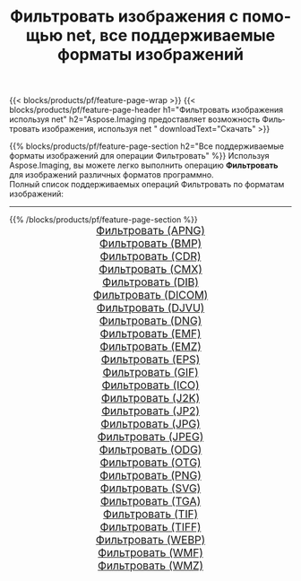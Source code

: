 ﻿---
title: Фильтровать изображения с помощью net, все поддерживаемые форматы изображений 
weight: 3920
url: /ru/net/filter 
lang: ru
langdirlevel: 2
locales: zh-hans,ja,it,ru,de,es,fr,nl,id,lt,pl,pt,vi,tr,ko,zh-hant,ar,hi,th,sv,cs,uk,he
description: Используя Aspose.Imaging, вы можете легко Фильтровать изображения используя net
---

{{< blocks/products/pf/feature-page-wrap >}}
{{< blocks/products/pf/feature-page-header h1="Фильтровать изображения используя net" h2="Aspose.Imaging предоставляет возможность Фильтровать изображения, используя net " downloadText="Скачать" >}}


{{% blocks/products/pf/feature-page-section  h2="Все поддерживаемые форматы изображений для операции Фильтровать" %}}
Используя Aspose.Imaging, вы можете легко выполнить операцию **Фильтровать** для изображений различных форматов программно.
<br/>
Полный список поддерживаемых операций Фильтровать по форматам изображений:
<hr/>
{{% /blocks/products/pf/feature-page-section %}}
<div class="container-fluid productfamilypage bg-gray">
    <div class="convertypes bg-gray agp-content section">
        <div class="container">
		<div class="row other-converters" style="gap: 10px;font-size: 19px;text-align:center;">
		    <div class='col-md-2 other-converter remove-lp remove-rp'><a href="/imaging/ru/net/filter/apng" style="padding:15px;">Фильтровать (APNG)</a></div><div class='col-md-2 other-converter remove-lp remove-rp'><a href="/imaging/ru/net/filter/bmp" style="padding:15px;">Фильтровать (BMP)</a></div><div class='col-md-2 other-converter remove-lp remove-rp'><a href="/imaging/ru/net/filter/cdr" style="padding:15px;">Фильтровать (CDR)</a></div><div class='col-md-2 other-converter remove-lp remove-rp'><a href="/imaging/ru/net/filter/cmx" style="padding:15px;">Фильтровать (CMX)</a></div><div class='col-md-2 other-converter remove-lp remove-rp'><a href="/imaging/ru/net/filter/dib" style="padding:15px;">Фильтровать (DIB)</a></div><div class='col-md-2 other-converter remove-lp remove-rp'><a href="/imaging/ru/net/filter/dicom" style="padding:15px;">Фильтровать (DICOM)</a></div><div class='col-md-2 other-converter remove-lp remove-rp'><a href="/imaging/ru/net/filter/djvu" style="padding:15px;">Фильтровать (DJVU)</a></div><div class='col-md-2 other-converter remove-lp remove-rp'><a href="/imaging/ru/net/filter/dng" style="padding:15px;">Фильтровать (DNG)</a></div><div class='col-md-2 other-converter remove-lp remove-rp'><a href="/imaging/ru/net/filter/emf" style="padding:15px;">Фильтровать (EMF)</a></div><div class='col-md-2 other-converter remove-lp remove-rp'><a href="/imaging/ru/net/filter/emz" style="padding:15px;">Фильтровать (EMZ)</a></div><div class='col-md-2 other-converter remove-lp remove-rp'><a href="/imaging/ru/net/filter/eps" style="padding:15px;">Фильтровать (EPS)</a></div><div class='col-md-2 other-converter remove-lp remove-rp'><a href="/imaging/ru/net/filter/gif" style="padding:15px;">Фильтровать (GIF)</a></div><div class='col-md-2 other-converter remove-lp remove-rp'><a href="/imaging/ru/net/filter/ico" style="padding:15px;">Фильтровать (ICO)</a></div><div class='col-md-2 other-converter remove-lp remove-rp'><a href="/imaging/ru/net/filter/j2k" style="padding:15px;">Фильтровать (J2K)</a></div><div class='col-md-2 other-converter remove-lp remove-rp'><a href="/imaging/ru/net/filter/jp2" style="padding:15px;">Фильтровать (JP2)</a></div><div class='col-md-2 other-converter remove-lp remove-rp'><a href="/imaging/ru/net/filter/jpg" style="padding:15px;">Фильтровать (JPG)</a></div><div class='col-md-2 other-converter remove-lp remove-rp'><a href="/imaging/ru/net/filter/jpeg" style="padding:15px;">Фильтровать (JPEG)</a></div><div class='col-md-2 other-converter remove-lp remove-rp'><a href="/imaging/ru/net/filter/odg" style="padding:15px;">Фильтровать (ODG)</a></div><div class='col-md-2 other-converter remove-lp remove-rp'><a href="/imaging/ru/net/filter/otg" style="padding:15px;">Фильтровать (OTG)</a></div><div class='col-md-2 other-converter remove-lp remove-rp'><a href="/imaging/ru/net/filter/png" style="padding:15px;">Фильтровать (PNG)</a></div><div class='col-md-2 other-converter remove-lp remove-rp'><a href="/imaging/ru/net/filter/svg" style="padding:15px;">Фильтровать (SVG)</a></div><div class='col-md-2 other-converter remove-lp remove-rp'><a href="/imaging/ru/net/filter/tga" style="padding:15px;">Фильтровать (TGA)</a></div><div class='col-md-2 other-converter remove-lp remove-rp'><a href="/imaging/ru/net/filter/tif" style="padding:15px;">Фильтровать (TIF)</a></div><div class='col-md-2 other-converter remove-lp remove-rp'><a href="/imaging/ru/net/filter/tiff" style="padding:15px;">Фильтровать (TIFF)</a></div><div class='col-md-2 other-converter remove-lp remove-rp'><a href="/imaging/ru/net/filter/webp" style="padding:15px;">Фильтровать (WEBP)</a></div><div class='col-md-2 other-converter remove-lp remove-rp'><a href="/imaging/ru/net/filter/wmf" style="padding:15px;">Фильтровать (WMF)</a></div><div class='col-md-2 other-converter remove-lp remove-rp'><a href="/imaging/ru/net/filter/wmz" style="padding:15px;">Фильтровать (WMZ)</a></div>
                </div>
        </div>
    </div>
</div>
<br/>
